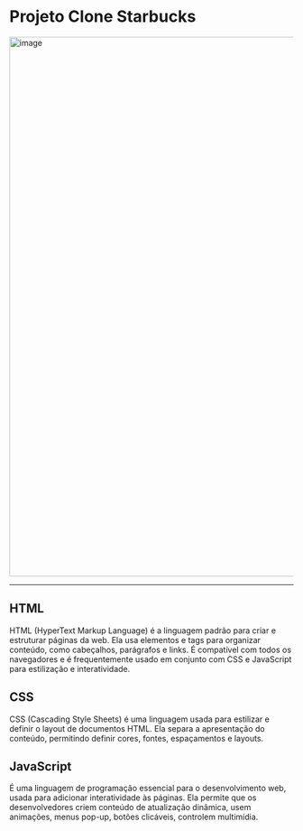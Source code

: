 # Projeto Clone Starbucks 


<img width="956" alt="image" src="https://github.com/user-attachments/assets/a742e784-d8b1-4ff9-b421-0b4f7afa3227">

----

## HTML 
HTML (HyperText Markup Language) é a linguagem padrão para criar e estruturar páginas da web. Ela usa elementos e tags para organizar conteúdo, como cabeçalhos, parágrafos e links. É compatível com todos os navegadores e é frequentemente usado em conjunto com CSS e JavaScript para estilização e interatividade.

## CSS
CSS (Cascading Style Sheets) é uma linguagem usada para estilizar e definir o layout de documentos HTML. Ela separa a apresentação do conteúdo, permitindo definir cores, fontes, espaçamentos e layouts. 

## JavaScript 
É uma linguagem de programação essencial para o desenvolvimento web, usada para adicionar interatividade às páginas. Ela permite que os desenvolvedores criem conteúdo de atualização dinâmica, usem animações, menus pop-up, botões clicáveis, controlem multimídia.
